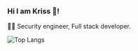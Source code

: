 ### Hi I am Kriss 👋!

👨‍💻 Security engineer, Full stack developer.

<!-- ![Github stats](https://github-readme-stats.vercel.app/api?username=djchrisssssss&show_icons=true&theme=tokyonight) -->
![Top Langs](https://github-readme-stats.vercel.app/api/top-langs/?username=djchrisssssss&theme=tokyonight&layout=compact)
<!-- ## Contact me : 
![Gmail Badge](https://img.shields.io/badge/-kriss@scallop.io-blue?style=flat-roundedrectangle&logo=Gmail&logoColor=white&link=mailto:kriss@scallop.io) -->
<!--
**djchrisssssss/djchrisssssss** is a ✨ _special_ ✨ repository because its `README.md` (this file) appears on your GitHub profile.

Here are some ideas to get you started:

- 🔭 I’m currently working on ...
- 🌱 I’m currently learning ...
- 👯 I’m looking to collaborate on ...
- 🤔 I’m looking for help with ...
- 💬 Ask me about ...
- 📫 How to reach me: ...
- 😄 Pronouns: ...
- ⚡ Fun fact: ...
-->
